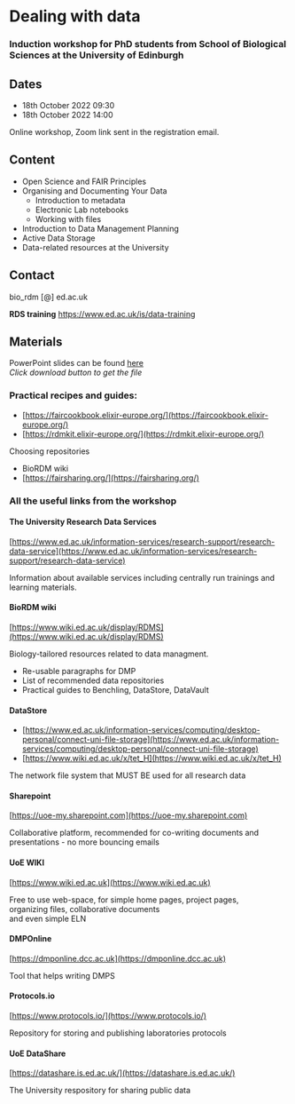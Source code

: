 # Dealing with data

### Induction workshop for PhD students from School of Biological Sciences at the University of Edinburgh


## Dates

* 18th October 2022 09:30
* 18th October 2022 14:00

Online workshop, Zoom link sent in the registration email.

## Content

* Open Science and FAIR Principles
* Organising and Documenting Your Data
  *  Introduction to metadata
  *  Electronic Lab notebooks
  *  Working with files
* Introduction to Data Management Planning
* Active Data Storage 
* Data-related resources at the University
 
## Contact

bio_rdm [@] ed.ac.uk



**RDS training**
https://www.ed.ac.uk/is/data-training
 

## Materials

PowerPoint slides can be found [here](https://github.com/BioRDM/SBS-PhD-Induction-2023/blob/gh-pages/SBS_PhD_Induction-Dealing_with_data-V1.1.pptx)  
*Click download button to get the file*

### Practical recipes and guides:
* [https://faircookbook.elixir-europe.org/](https://faircookbook.elixir-europe.org/)
* [https://rdmkit.elixir-europe.org/](https://rdmkit.elixir-europe.org/)

Choosing repositories
* BioRDM wiki
* [https://fairsharing.org/](https://fairsharing.org/)

### All the useful links from the workshop

#### The University Research Data Services  
[https://www.ed.ac.uk/information-services/research-support/research-data-service](https://www.ed.ac.uk/information-services/research-support/research-data-service)

Information about available services including centrally run trainings and learning materials.

#### BioRDM wiki  
[https://www.wiki.ed.ac.uk/display/RDMS](https://www.wiki.ed.ac.uk/display/RDMS)

Biology-tailored resources related to data managment.
* Re-usable paragraphs for DMP
* List of recommended data repositories
* Practical guides to Benchling, DataStore, DataVault

#### DataStore  
* [https://www.ed.ac.uk/information-services/computing/desktop-personal/connect-uni-file-storage](https://www.ed.ac.uk/information-services/computing/desktop-personal/connect-uni-file-storage)
*	[https://www.wiki.ed.ac.uk/x/tet_H](https://www.wiki.ed.ac.uk/x/tet_H)

The network file system that MUST BE used for all research data

#### Sharepoint  
[https://uoe-my.sharepoint.com](https://uoe-my.sharepoint.com)

Collaborative platform, recommended for co-writing documents and presentations - no more bouncing emails

#### UoE WIKI  
[https://www.wiki.ed.ac.uk](https://www.wiki.ed.ac.uk)

Free to use web-space, for simple home pages, project pages,  
organizing files, collaborative documents   
and even simple ELN 

#### DMPOnline  
[https://dmponline.dcc.ac.uk](https://dmponline.dcc.ac.uk)

Tool that helps writing DMPS

#### Protocols.io  
[https://www.protocols.io/](https://www.protocols.io/)

Repository for storing and publishing laboratories protocols


#### UoE DataShare  
[https://datashare.is.ed.ac.uk/](https://datashare.is.ed.ac.uk/)

The University respository for sharing public data



